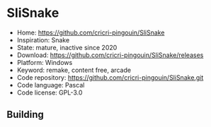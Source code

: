 # SliSnake

- Home: https://github.com/cricri-pingouin/SliSnake
- Inspiration: Snake
- State: mature, inactive since 2020
- Download: https://github.com/cricri-pingouin/SliSnake/releases
- Platform: Windows
- Keyword: remake, content free, arcade
- Code repository: https://github.com/cricri-pingouin/SliSnake.git
- Code language: Pascal
- Code license: GPL-3.0

## Building

